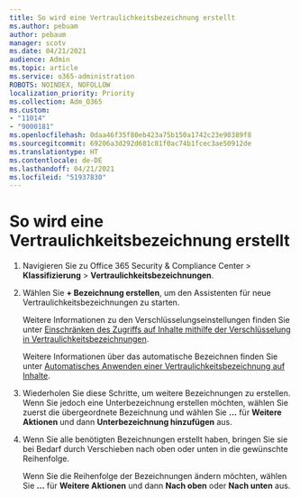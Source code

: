 ```yaml
---
title: So wird eine Vertraulichkeitsbezeichnung erstellt
ms.author: pebuam
author: pebaum
manager: scotv
ms.date: 04/21/2021
audience: Admin
ms.topic: article
ms.service: o365-administration
ROBOTS: NOINDEX, NOFOLLOW
localization_priority: Priority
ms.collection: Adm_O365
ms.custom:
- "11014"
- "9000181"
ms.openlocfilehash: 0daa46f35f80eb423a75b150a1742c23e90389f8
ms.sourcegitcommit: 69206a3d292d681c81f0ac74b1fcec3ae50912de
ms.translationtype: HT
ms.contentlocale: de-DE
ms.lasthandoff: 04/21/2021
ms.locfileid: "51937830"
---
```

# <a name="how-to-create-a-sensitivity-label"></a>So wird eine Vertraulichkeitsbezeichnung erstellt

1. Navigieren Sie zu Office 365 Security & Compliance Center > **Klassifizierung** > **Vertraulichkeitsbezeichnungen**.

1. Wählen Sie **+ Bezeichnung erstellen**, um den Assistenten für neue Vertraulichkeitsbezeichnungen zu starten.

    Weitere Informationen zu den Verschlüsselungseinstellungen finden Sie unter [Einschränken des Zugriffs auf Inhalte mithilfe der Verschlüsselung in Vertraulichkeitsbezeichnungen](https://go.microsoft.com/fwlink/?linkid=2106331).

    Weitere Informationen über das automatische Bezeichnen finden Sie unter [Automatisches Anwenden einer Vertraulichkeitsbezeichnung auf Inhalte](https://go.microsoft.com/fwlink/?linkid=2105837).

1. Wiederholen Sie diese Schritte, um weitere Bezeichnungen zu erstellen. Wenn Sie jedoch eine Unterbezeichnung erstellen möchten, wählen Sie zuerst die übergeordnete Bezeichnung und wählen Sie **...** für **Weitere Aktionen** und dann **Unterbezeichnung hinzufügen** aus.

1. Wenn Sie alle benötigten Bezeichnungen erstellt haben, bringen Sie sie bei Bedarf durch Verschieben nach oben oder unten in die gewünschte Reihenfolge. 
    
    Wenn Sie die Reihenfolge der Bezeichnungen ändern möchten, wählen Sie **...** für **Weitere Aktionen** und dann **Nach oben** oder **Nach unten** aus.
